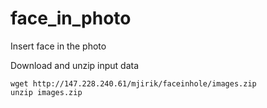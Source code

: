 # face_in_photo
Insert face in the photo



Download and unzip input data

    wget http://147.228.240.61/mjirik/faceinhole/images.zip
    unzip images.zip
